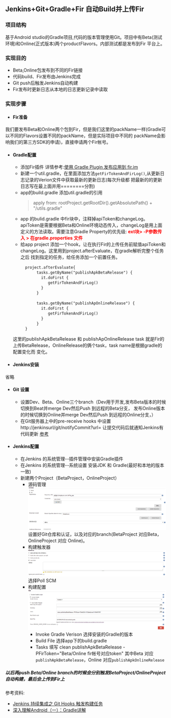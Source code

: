 ## Jenkins+Git+Gradle+Fir 自动Build并上传Fir

### 项目结构
基于Android studio的Gradle项目,代码的版本管理使用Git。项目中有Beta(测试环境)和Online(正式版本)两个productFlavors。内部测试都是发布到Fir
平台上。
### 实现目的
* Beta,Online包发布到不同的Fir链接
* 代码build、Fir发布由Jenkins完成
* Git push后触发Jenkins自动构建
* Fir发布时更新日志从本地的日志更新记录中读取

### 实现步骤

* #### Fir准备
我们要发布Beta和Online两个包到Fir，但是我们这里的packName一样(Gradle可以不同的Flavors设置不同的packName，但是实际项目中不同的
packName会影响我们的第三方SDK的申请)，直接申请两个Fir帐号。

* #### Gradle配置
    * 添加Fir插件 详情参考:[使用 Gradle Plugin 发布应用到 fir.im](http://blog.fir.im/gradle/)
    * 新建一个util.gradle，在里面添加方法`getFirTokenAndFirLog()`,从更新日志记录的Verion文件中获取最新的更新日志(每次升级都
    把最新的的更新日志写在最上面并用========分割)
    * app的build.gradle 添加util.gradle的引用
        > apply from: rootProject.getRootDir().getAbsolutePath() + "/utils.gradle"
    * app 的bulid.gradle 中fir块中，注释掉apiToken和changeLog。apiToken是需要根据Beta和Online环境动态传入，changeLog是用上面
    定义的方法读取。需要注意Gradle Property的优先级: **<font color="red">ext块> -P参数传入 > 在gradle.properties 文件</font>**
    * 给app project 添加一个hook，让在执行Fir的上传任务前赋值apiToken和changeLog。这里用到project.afterEvaluate，在gradle解析完整个任务之后
    找到指定的任务，给任务添加一个前置任务。
        ```
          project.afterEvaluate{
               tasks.getByName("publishApkBetaRelease") {
                 it.doFirst {
                    getFirTokenAndFirLog()
                 }
               }

               tasks.getByName("publishApOnlineRelease") {
                 it.doFirst {
                    getFirTokenAndFirLog()
                 }
               }
          }
        ```
    这里的publishApkBetaRelease 和 publishApOnlineRelease task 就是Fir的上传BetaRelease，OnlineRelease的俩个task，task name是根据gradle的配置变化而
    变化。
    
* #### Jenkins安装
省略
* #### Git 设置
    * 设置Dev、Beta、Online三个branch（Dev用于开发,发布Beta版本的时候切换到Beat并merge Dev然后Push 到远程的Beta分支，
    发布Online版本的时候切换到Online并merge Dev然后Push 到远程的Online分支，）
    * 在Git服务器上中的pre-receive hooks 中设置 http://jenkinsurl/git/notifyCommit?url=<URL of the Git repository>
    让提交代码后就通知Jenkins有代码更新 [参考](https://zoakerc.com/archives/jenkins-series-trigger-build-through-git-hooks/)
    
* #### Jenkins配置
    * 在Jenkins 的系统管理--插件管理中安装Gradle插件
    * 在Jenkins 的系统管理--系统设置 安装JDK 和 Gradle(最好和本地的版本一致)
    * 新建两个Project（BetaProject，OnlineProject）
        * 源码管理
        ![源码管理](JenkinsFir/resource/1.png)
        设置好Git仓库和认证，以及对应的branch(BetaProject 对应Beta，OnlineProject 对应 Online)。
        * 构建触发器
        ![构建触发器](JenkinsFir/resource/2.png)
        选择Poll SCM
        * 构建配置
        ![构建配置](JenkinsFir/resource/3.png)
            * Invoke Gradle Verison 选择安装的Gradle的版本
            * Build File 选择app下的build.gradle
            * Tasks 填写 clean publishApkBetaRelease -PFirToken="Beta/Online fir帐号对应token"
            其中Beta 对应 `publishApkBetaRelease`，Online 对应`publishApkOnlineRelease`

##### 以后再push Beta/Online branch的时候会分别触发BetaProject/OnlineProject 自动构建，最后会上传到Fir上



参考资料:

+ [Jenkins 持续集成之 Git Hooks 触发构建任务](https://zoakerc.com/archives/jenkins-series-trigger-build-through-git-hooks/)
+ [深入理解Android（一）：Gradle详解](http://www.infoq.com/cn/articles/android-in-depth-gradle)

